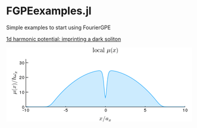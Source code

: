 # FGPEexamples.jl 
Simple examples to start using FourierGPE

[1d harmonic potential: imprinting a dark soliton](https://ashtonsbradley.github.io/FGPEexamples.jl/html/1dharmonic.html)

<img align="left" src="/media/soliton.gif" width="500" height="200">
